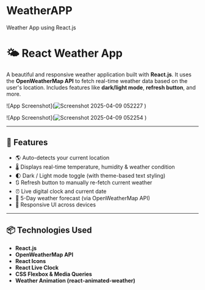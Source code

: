 # WeatherAPP
Weather App using React.js
 
# 🌤️ React Weather App

A beautiful and responsive weather application built with **React.js**. It uses the **OpenWeatherMap API** to fetch real-time weather data based on the user's location. Includes features like **dark/light mode**, **refresh button**, and more.

![App Screenshot](![Screenshot 2025-04-09 052227](https://github.com/user-attachments/assets/37fb928c-8c61-4837-bc13-23b1876631ba)
)


![App Screenshot](![Screenshot 2025-04-09 052254](https://github.com/user-attachments/assets/ffd86ec7-eef1-4683-88ee-a260bb0ac520)
)

---

## 🚀 Features

- 🌎 Auto-detects your current location
- 🌡️ Displays real-time temperature, humidity & weather condition
- 🌓 Dark / Light mode toggle (with theme-based text styling)
- 🔃 Refresh button to manually re-fetch current weather
- ⏰ Live digital clock and current date
- 📅 5-Day weather forecast (via OpenWeatherMap API)
- 📱 Responsive UI across devices

---

## 📦 Technologies Used

- **React.js**
- **OpenWeatherMap API**
- **React Icons**
- **React Live Clock**
- **CSS Flexbox & Media Queries**
- **Weather Animation (react-animated-weather)**

